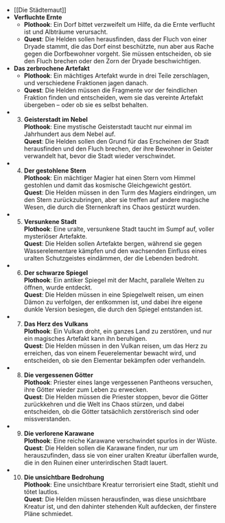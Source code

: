 - [[Die Städtemaut]]
- **Verfluchte Ernte**
	- **Plothook**: Ein Dorf bittet verzweifelt um Hilfe, da die Ernte verflucht ist und Albträume verursacht.
	- **Quest**: Die Helden sollen herausfinden, dass der Fluch von einer Dryade stammt, die das Dorf einst beschützte, nun aber aus Rache gegen die Dorfbewohner vorgeht. Sie müssen entscheiden, ob sie den Fluch brechen oder den Zorn der Dryade beschwichtigen.
- **Das zerbrochene Artefakt**
	- **Plothook**: Ein mächtiges Artefakt wurde in drei Teile zerschlagen, und verschiedene Fraktionen jagen danach.
	- **Quest**: Die Helden müssen die Fragmente vor der feindlichen Fraktion finden und entscheiden, wem sie das vereinte Artefakt übergeben – oder ob sie es selbst behalten.
- 3. **Geisterstadt im Nebel**  
   **Plothook**: Eine mystische Geisterstadt taucht nur einmal im Jahrhundert aus dem Nebel auf.  
   **Quest**: Die Helden sollen den Grund für das Erscheinen der Stadt herausfinden und den Fluch brechen, der ihre Bewohner in Geister verwandelt hat, bevor die Stadt wieder verschwindet.
- 4. **Der gestohlene Stern**  
   **Plothook**: Ein mächtiger Magier hat einen Stern vom Himmel gestohlen und damit das kosmische Gleichgewicht gestört.  
   **Quest**: Die Helden müssen in den Turm des Magiers eindringen, um den Stern zurückzubringen, aber sie treffen auf andere magische Wesen, die durch die Sternenkraft ins Chaos gestürzt wurden.
- 5. **Versunkene Stadt**  
   **Plothook**: Eine uralte, versunkene Stadt taucht im Sumpf auf, voller mysteriöser Artefakte.  
   **Quest**: Die Helden sollen Artefakte bergen, während sie gegen Wasserelementare kämpfen und den wachsenden Einfluss eines uralten Schutzgeistes eindämmen, der die Lebenden bedroht.
- 6. **Der schwarze Spiegel**  
   **Plothook**: Ein antiker Spiegel mit der Macht, parallele Welten zu öffnen, wurde entdeckt.  
   **Quest**: Die Helden müssen in eine Spiegelwelt reisen, um einen Dämon zu verfolgen, der entkommen ist, und dabei ihre eigene dunkle Version besiegen, die durch den Spiegel entstanden ist.
- 7. **Das Herz des Vulkans**  
   **Plothook**: Ein Vulkan droht, ein ganzes Land zu zerstören, und nur ein magisches Artefakt kann ihn beruhigen.  
   **Quest**: Die Helden müssen in den Vulkan reisen, um das Herz zu erreichen, das von einem Feuerelementar bewacht wird, und entscheiden, ob sie den Elementar bekämpfen oder verhandeln.
- 8. **Die vergessenen Götter**  
   **Plothook**: Priester eines lange vergessenen Pantheons versuchen, ihre Götter wieder zum Leben zu erwecken.  
   **Quest**: Die Helden müssen die Priester stoppen, bevor die Götter zurückkehren und die Welt ins Chaos stürzen, und dabei entscheiden, ob die Götter tatsächlich zerstörerisch sind oder missverstanden.
- 9. **Die verlorene Karawane**  
   **Plothook**: Eine reiche Karawane verschwindet spurlos in der Wüste.  
   **Quest**: Die Helden sollen die Karawane finden, nur um herauszufinden, dass sie von einer uralten Kreatur überfallen wurde, die in den Ruinen einer unterirdischen Stadt lauert.
- 10. **Die unsichtbare Bedrohung**  
   **Plothook**: Eine unsichtbare Kreatur terrorisiert eine Stadt, stiehlt und tötet lautlos.  
   **Quest**: Die Helden müssen herausfinden, was diese unsichtbare Kreatur ist, und den dahinter stehenden Kult aufdecken, der finstere Pläne schmiedet.